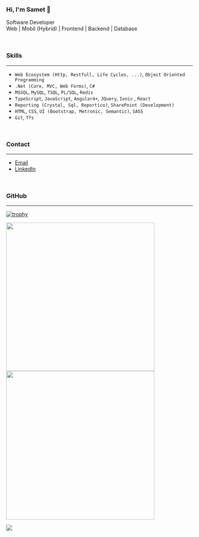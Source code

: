 ### Hi, I'm Samet 👋
<p>
  Software Developer
  <br>
  Web | Mobil (Hybrid) | Frontend | Backend | Database
</p>

<br>
<p>
 <h3>Skills</h3>
</p>
<hr>

- `Web Ecosystem (Http, Restfull, Life Cycles, ...)`, `Object Oriented Programming`
- `.Net (Core, MVC, Web Forms)`, `C#`
- `MSSQL`, `MySQL`, `TSQL`, `PL/SQL`, `Redis`
- `TypeScript`, `JavaScript`, `Angular4+`, `JQuery`, `Ionic` , `React`
- `Reporting (Crystal, Sql, Reportico)`, `SharePoint (Development)`
- `HTML`, `CSS`, `UI (Bootstrap, Metronic, Semantic)`, `SASS`
- `Git`, `Tfs`

<br>
<p>
 <h3>Contact</h3>
</p>
<hr>

- [Email](mailto:samet.eyuboglu@gmail.com)
- [LinkedIn](https://www.linkedin.com/in/sameteyuboglu)

<br>
<p>
 <h3>GitHub</h3>
</p>
<hr>

[![trophy](https://github-profile-trophy.vercel.app/?username=sameteyuboglu)](https://github.com/ryo-ma/github-profile-trophy)

<p>
  <img src = "https://github-readme-stats.vercel.app/api?username=sameteyuboglu&show_icons=true" width = 400>
  <img src = "https://github-readme-streak-stats.herokuapp.com?user=sameteyuboglu&hide_border=true" width = 400>
</p>

<img src = "https://github-readme-stats.vercel.app/api/top-langs/?username=sameteyuboglu&layout=compact">
